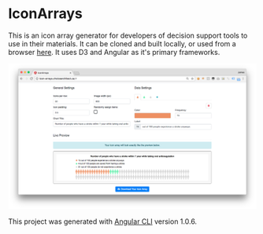 # IconArrays

This is an icon array generator for developers of decision support tools to use in their materials. It can be cloned and built locally, or used from a browser [here](http://icon-arrays.choicearchitect.ca). It uses D3 and Angular as it's primary frameworks.

![Screenshot 1](https://github.com/hicklin-james/icon-arrays/blob/master/screenshots/Screen%20Shot%202017-11-17%20at%202.31.54%20PM.png "Screenshot 1")

This project was generated with [Angular CLI](https://github.com/angular/angular-cli) version 1.0.6.
